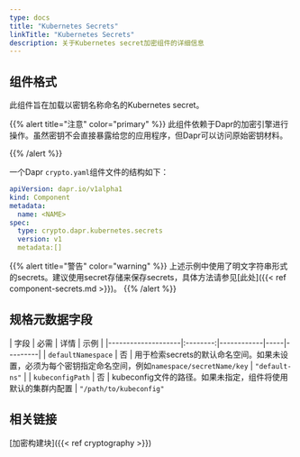 ```yaml
---
type: docs
title: "Kubernetes Secrets"
linkTitle: "Kubernetes Secrets"
description: 关于Kubernetes secret加密组件的详细信息
---
```


## 组件格式

此组件旨在加载以密钥名称命名的Kubernetes secret。

{{% alert title="注意" color="primary" %}}
此组件依赖于Dapr的加密引擎进行操作。虽然密钥不会直接暴露给您的应用程序，但Dapr可以访问原始密钥材料。

{{% /alert %}}

一个Dapr `crypto.yaml`组件文件的结构如下：

```yaml
apiVersion: dapr.io/v1alpha1
kind: Component
metadata:
  name: <NAME>
spec:
  type: crypto.dapr.kubernetes.secrets
  version: v1
  metadata:[]
```

{{% alert title="警告" color="warning" %}}
上述示例中使用了明文字符串形式的secrets。建议使用secret存储来保存secrets，具体方法请参见[此处]({{< ref component-secrets.md >}})。
{{% /alert %}}

## 规格元数据字段

| 字段              | 必需 |  详情 | 示例 |
|--------------------|:--------:|------------|-----|---------|
| `defaultNamespace` | 否 | 用于检索secrets的默认命名空间。如果未设置，必须为每个密钥指定命名空间，例如`namespace/secretName/key` | `"default-ns"` |
| `kubeconfigPath` | 否 | kubeconfig文件的路径。如果未指定，组件将使用默认的集群内配置 | `"/path/to/kubeconfig"`


## 相关链接
[加密构建块]({{< ref cryptography >}})